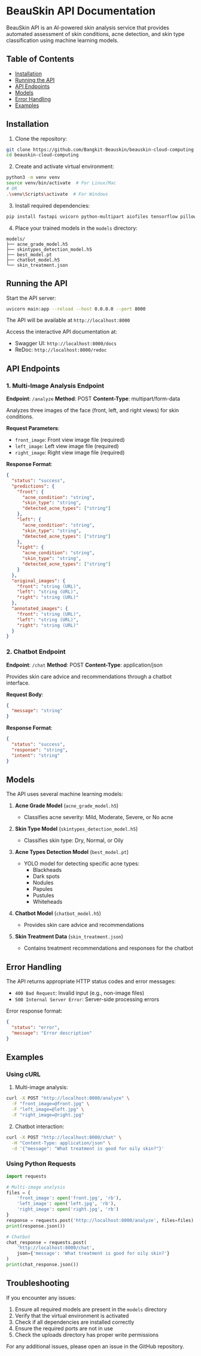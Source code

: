 # BeauSkin API Documentation

BeauSkin API is an AI-powered skin analysis service that provides automated assessment of skin conditions, acne detection, and skin type classification using machine learning models.

## Table of Contents
- [Installation](#installation)
- [Running the API](#running-the-api)
- [API Endpoints](#api-endpoints)
- [Models](#models)
- [Error Handling](#error-handling)
- [Examples](#examples)

## Installation

1. Clone the repository:
```bash
git clone https://github.com/Bangkit-Beauskin/beauskin-cloud-computing
cd beauskin-cloud-computing
```

2. Create and activate virtual environment:
```bash
python3 -m venv venv
source venv/bin/activate  # For Linux/Mac
# OR
.\venv\Scripts\activate  # For Windows
```

3. Install required dependencies:
```bash
pip install fastapi uvicorn python-multipart aiofiles tensorflow pillow ultralytics opencv-python-headless numpy tensorflow-cpu scikit-learn
```

4. Place your trained models in the `models` directory:
```
models/
├── acne_grade_model.h5
├── skintypes_detection_model.h5
├── best_model.pt
├── chatbot_model.h5
└── skin_treatment.json
```

## Running the API

Start the API server:
```bash
uvicorn main:app --reload --host 0.0.0.0 --port 8000
```

The API will be available at `http://localhost:8000`

Access the interactive API documentation at:
- Swagger UI: `http://localhost:8000/docs`
- ReDoc: `http://localhost:8000/redoc`

## API Endpoints

### 1. Multi-Image Analysis Endpoint

**Endpoint**: `/analyze`
**Method**: POST
**Content-Type**: multipart/form-data

Analyzes three images of the face (front, left, and right views) for skin conditions.

**Request Parameters**:
- `front_image`: Front view image file (required)
- `left_image`: Left view image file (required)
- `right_image`: Right view image file (required)

**Response Format**:
```json
{
  "status": "success",
  "predictions": {
    "front": {
      "acne_condition": "string",
      "skin_type": "string",
      "detected_acne_types": ["string"]
    },
    "left": {
      "acne_condition": "string",
      "skin_type": "string",
      "detected_acne_types": ["string"]
    },
    "right": {
      "acne_condition": "string",
      "skin_type": "string",
      "detected_acne_types": ["string"]
    }
  },
  "original_images": {
    "front": "string (URL)",
    "left": "string (URL)",
    "right": "string (URL)"
  },
  "annotated_images": {
    "front": "string (URL)",
    "left": "string (URL)",
    "right": "string (URL)"
  }
}
```

### 2. Chatbot Endpoint

**Endpoint**: `/chat`
**Method**: POST
**Content-Type**: application/json

Provides skin care advice and recommendations through a chatbot interface.

**Request Body**:
```json
{
  "message": "string"
}
```

**Response Format**:
```json
{
  "status": "success",
  "response": "string",
  "intent": "string"
}
```

## Models

The API uses several machine learning models:

1. **Acne Grade Model** (`acne_grade_model.h5`)
   - Classifies acne severity: Mild, Moderate, Severe, or No acne

2. **Skin Type Model** (`skintypes_detection_model.h5`)
   - Classifies skin type: Dry, Normal, or Oily

3. **Acne Types Detection Model** (`best_model.pt`)
   - YOLO model for detecting specific acne types:
     - Blackheads
     - Dark spots
     - Nodules
     - Papules
     - Pustules
     - Whiteheads

4. **Chatbot Model** (`chatbot_model.h5`)
   - Provides skin care advice and recommendations

5. **Skin Treatment Data** (`skin_treatment.json`)
   - Contains treatment recommendations and responses for the chatbot

## Error Handling

The API returns appropriate HTTP status codes and error messages:

- `400 Bad Request`: Invalid input (e.g., non-image files)
- `500 Internal Server Error`: Server-side processing errors

Error response format:
```json
{
  "status": "error",
  "message": "Error description"
}
```

## Examples

### Using cURL

1. Multi-image analysis:
```bash
curl -X POST "http://localhost:8000/analyze" \
  -F "front_image=@front.jpg" \
  -F "left_image=@left.jpg" \
  -F "right_image=@right.jpg"
```

2. Chatbot interaction:
```bash
curl -X POST "http://localhost:8000/chat" \
  -H "Content-Type: application/json" \
  -d '{"message": "What treatment is good for oily skin?"}'
```

### Using Python Requests

```python
import requests

# Multi-image analysis
files = {
    'front_image': open('front.jpg', 'rb'),
    'left_image': open('left.jpg', 'rb'),
    'right_image': open('right.jpg', 'rb')
}
response = requests.post('http://localhost:8000/analyze', files=files)
print(response.json())

# Chatbot
chat_response = requests.post(
    'http://localhost:8000/chat',
    json={'message': 'What treatment is good for oily skin?'}
)
print(chat_response.json())
```

## Troubleshooting

If you encounter any issues:

1. Ensure all required models are present in the `models` directory
2. Verify that the virtual environment is activated
3. Check if all dependencies are installed correctly
4. Ensure the required ports are not in use
5. Check the uploads directory has proper write permissions

For any additional issues, please open an issue in the GitHub repository.